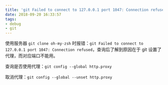 ```yaml
---
title: 'git Failed to connect to 127.0.0.1 port 1047: Connection refused'
date: 2018-09-20 16:33:57
tags:
- debug
- git
---
```


使用服务器 `git clone oh-my-zsh` 时报错：`git Failed to connect to 127.0.0.1 port 1047: Connection refused`，查询后了解到原因在于 git 设置了 代理，而对应端口不能用。

查询是否使用代理：`git config --global http.proxy`

取消代理：`git config --global --unset http.proxy`
